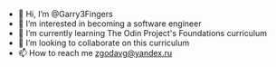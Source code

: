- 👋 Hi, I’m @Garry3Fingers
- 👀 I’m interested in becoming a software engineer
- 🌱 I’m currently learning The Odin Project's Foundations curriculum
- 💞️ I’m looking to collaborate on this curriculum
- 📫 How to reach me zgodavg@yandex.ru

<!---
Garry3Fingers/Garry3Fingers is a ✨ special ✨ repository because its `README.md` (this file) appears on your GitHub profile.
You can click the Preview link to take a look at your changes.
--->
